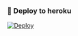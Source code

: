 ### 🚀 Deploy to heroku
[![Deploy](https://www.herokucdn.com/deploy/button.svg)](https://heroku.com/deploy?template=https://github.com/Nihatttm/dogrulukcesaret)